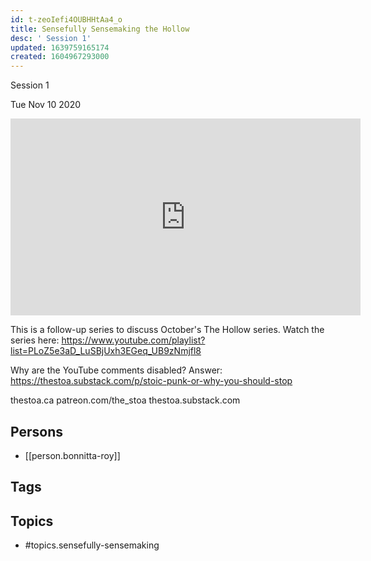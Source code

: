 ```yaml
---
id: t-zeoIefi4OUBHHtAa4_o
title: Sensefully Sensemaking the Hollow
desc: ' Session 1'
updated: 1639759165174
created: 1604967293000
---
```



 Session 1

Tue Nov 10 2020

<iframe width="560" height="315" src="https://www.youtube.com/embed/ZQEpVxeFQPs" title="Sensefully Sensemaking the Hollow: Session 1 w/ Bonnitta Roy" frameborder="0" allow="accelerometer; autoplay; clipboard-write; encrypted-media; gyroscope; picture-in-picture" allowfullscreen ></iframe>

This is a follow-up series to discuss October's The Hollow series. Watch the series here: https://www.youtube.com/playlist?list=PLoZ5e3aD_LuSBjUxh3EGeq_UB9zNmjfl8

Why are the YouTube comments disabled? Answer: https://thestoa.substack.com/p/stoic-punk-or-why-you-should-stop

thestoa.ca
patreon.com/the_stoa
thestoa.substack.com

## Persons

- [[person.bonnitta-roy]]

## Tags



## Topics

- #topics.sensefully-sensemaking

